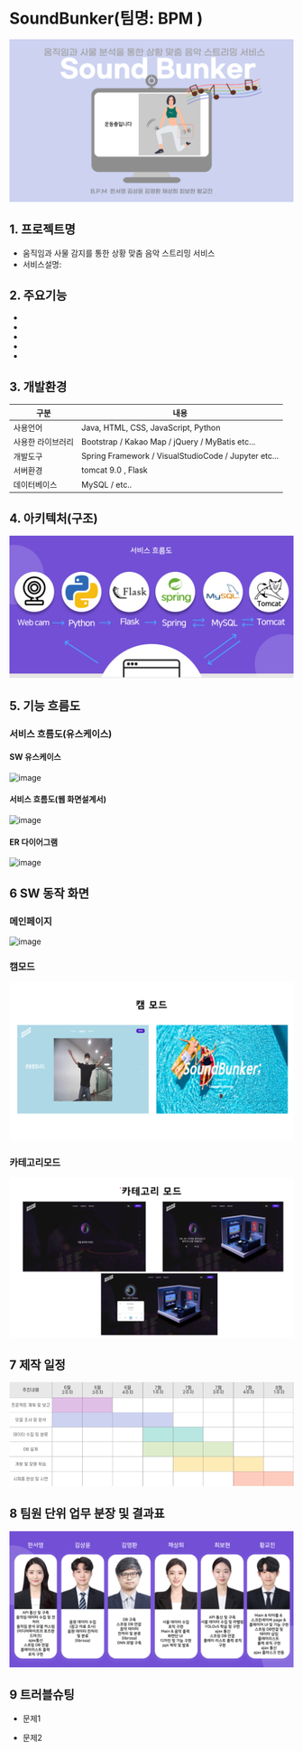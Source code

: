 
# SoundBunker(팀명: BPM )
![image](싸벙.png)

## 1. 프로젝트명
* 움직임과 사물 감지를 통한 상황 맞춤 음악 스트리밍 서비스
* 서비스설명: 

## 2. 주요기능
* 
* 
* 
* 
* 

## 3. 개발환경
|구분|내용|
|------|---|
|사용언어|Java, HTML, CSS, JavaScript, Python|
|사용한 라이브러리| Bootstrap / Kakao Map /  jQuery / MyBatis etc...|
|개발도구|Spring Framework /  VisualStudioCode  / Jupyter etc...|
|서버환경|tomcat 9.0 , Flask |
|데이터베이스| MySQL / etc..|

## 4. 아키텍처(구조)
![서비스 아키텍처](아키텍처.png)


## 5. 기능 흐름도
### 서비스 흐름도(유스케이스)
#### SW 유스케이스
![image](https://user-images.githubusercontent.com/104408835/170645435-25218319-3d37-4aaa-9404-60cc2d012a5f.png)
#### 서비스 흐름도(웹 화면설계서)
![image](https://user-images.githubusercontent.com/104408835/170645174-0056bb01-c27e-400a-8f8b-64f2eac20236.png)
#### ER 다이어그램
![image](https://user-images.githubusercontent.com/104408835/170645558-9d0269d8-8628-4c66-883b-67dda823ec17.png)

## 6 SW 동작 화면

### 메인페이지
![image](.png)

### 캠모드
![image](캠모드화면단.png)

### 카테고리모드
![image](카테고리모드화면단.png)

## 7 제작 일정
![image](일정.png)

## 8 팀원 단위 업무 분장 및 결과표
![image](팀원소개.png)

## 9 트러블슈팅

* 문제1<br>

 
* 문제2<br>


